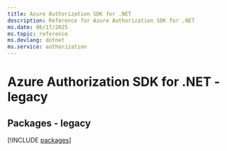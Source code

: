 ```yaml
---
title: Azure Authorization SDK for .NET
description: Reference for Azure Authorization SDK for .NET
ms.date: 06/17/2025
ms.topic: reference
ms.devlang: dotnet
ms.service: authorization
---
```

# Azure Authorization SDK for .NET - legacy
## Packages - legacy
[!INCLUDE [packages](authorization-index.md)]